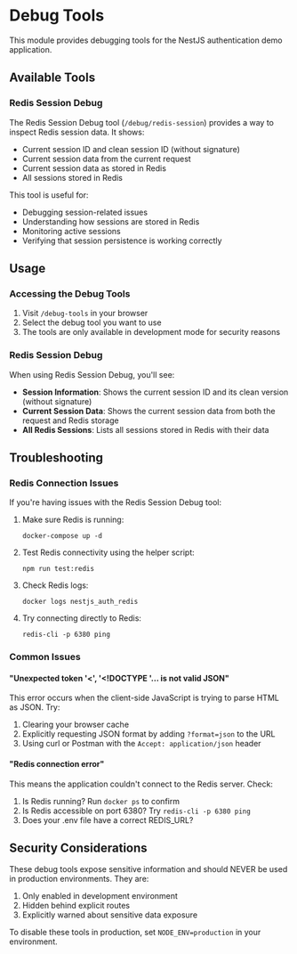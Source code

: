 # Debug Tools

This module provides debugging tools for the NestJS authentication demo application.

## Available Tools

### Redis Session Debug

The Redis Session Debug tool (`/debug/redis-session`) provides a way to inspect Redis session data. It shows:

- Current session ID and clean session ID (without signature)
- Current session data from the current request
- Current session data as stored in Redis
- All sessions stored in Redis

This tool is useful for:
- Debugging session-related issues
- Understanding how sessions are stored in Redis
- Monitoring active sessions
- Verifying that session persistence is working correctly

## Usage

### Accessing the Debug Tools

1. Visit `/debug-tools` in your browser
2. Select the debug tool you want to use
3. The tools are only available in development mode for security reasons

### Redis Session Debug

When using Redis Session Debug, you'll see:
- **Session Information**: Shows the current session ID and its clean version (without signature)
- **Current Session Data**: Shows the current session data from both the request and Redis storage
- **All Redis Sessions**: Lists all sessions stored in Redis with their data

## Troubleshooting

### Redis Connection Issues

If you're having issues with the Redis Session Debug tool:

1. Make sure Redis is running:
   ```
   docker-compose up -d
   ```

2. Test Redis connectivity using the helper script:
   ```
   npm run test:redis
   ```

3. Check Redis logs:
   ```
   docker logs nestjs_auth_redis
   ```

4. Try connecting directly to Redis:
   ```
   redis-cli -p 6380 ping
   ```

### Common Issues

#### "Unexpected token '<', '<!DOCTYPE '... is not valid JSON"

This error occurs when the client-side JavaScript is trying to parse HTML as JSON. Try:
1. Clearing your browser cache
2. Explicitly requesting JSON format by adding `?format=json` to the URL
3. Using curl or Postman with the `Accept: application/json` header

#### "Redis connection error"

This means the application couldn't connect to the Redis server. Check:
1. Is Redis running? Run `docker ps` to confirm
2. Is Redis accessible on port 6380? Try `redis-cli -p 6380 ping`
3. Does your .env file have a correct REDIS_URL?

## Security Considerations

These debug tools expose sensitive information and should NEVER be used in production environments. They are:

1. Only enabled in development environment
2. Hidden behind explicit routes
3. Explicitly warned about sensitive data exposure

To disable these tools in production, set `NODE_ENV=production` in your environment. 